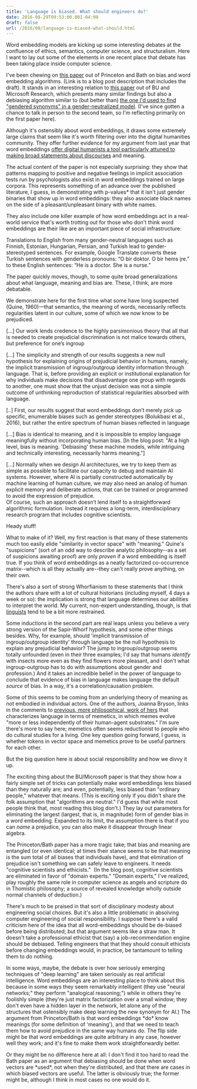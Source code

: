 ```yaml
---
title: 'Language is biased. What should engineers do?'
date: 2016-08-29T09:53:00.001-04:00
draft: false
url: /2016/08/language-is-biased-what-should.html
---
```


Word embedding models are kicking up some interesting debates at the confluence of ethics, semantics, computer science, and structuralism. Here I want to lay out some of the elements in one recent place that debate has been taking place inside computer science.

I've been chewing on [this paper](https://freedom-to-tinker.com/blog/randomwalker/language-necessarily-contains-human-biases-and-so-will-machines-trained-on-language-corpora/) out of Princeton and Bath on bias and word embedding algorithms. (Link is to a blog post description that includes the draft). It stands in an interesting relation to [this paper](https://arxiv.org/abs/1607.06520) out of BU and Microsoft Research, which presents many similar findings but also a debiasing algorithm similar to (but better than) [the one I'd used to find "gendered synonyms" in a gender-neutralized model](http://bookworm.benschmidt.org/posts/2015-10-30-rejecting-the-gender-binary.html). (I've since gotten a chance to talk in person to the second team, so I'm reflecting primarily on the first paper here).

Although it's ostensibly about word embeddings, it draws some extremely large claims that seem like it's worth filtering over into the digital humanities community. They offer further evidence for my argument from last year that word embeddings [offer digital humanists a tool particularly attuned to making broad statements about discourses](http://bookworm.benschmidt.org/posts/2015-10-25-Word-Embeddings.html) and meaning.

The actual content of the paper is not especially surprising: they show that patterns mapping to positive and negative feelings in implicit association tests run by psychologists also exist in word embeddings trained on large corpora. This represents something of an advance over the published literature, I guess, in demonstrating with p-values\* that it isn't just gender binaries that show up in word embeddings: they also associate black names on the side of a pleasant/unpleasant binary with white names.

They also include one killer example of how word embeddings act in a real-world service that's worth trotting out for those who don't think word embeddings are their like are an important piece of social infrastructure:

Translations to English from many gender-neutral languages such as Finnish, Estonian, Hungarian, Persian, and Turkish lead to gender-stereotyped sentences. For example, Google Translate converts these Turkish sentences with genderless pronouns: “O bir doktor. O bir hems ̧ire.” to these English sentences: “He is a doctor. She is a nurse.”

The paper quickly moves, though, to some quite broad generalizations about what language, meaning and bias are. These, I think, are more debatable.

We demonstrate here for the first time what some have long suspected (Quine, 1960)—that semantics, the meaning of words, necessarily reflects regularities latent in our culture, some of which we now know to be prejudiced.

\[...\] Our work lends credence to the highly parsimonious theory that all that is needed to create prejudicial discrimination is not malice towards others, but preference for one’s ingroup

\[...\] The simplicity and strength of our results suggests a new null hypothesis for explaining origins of prejudicial behavior in humans, namely, the implicit transmission of ingroup/outgroup identity information through language. That is, before providing an explicit or institutional explanation for why individuals make decisions that disadvantage one group with regards to another, one must show that the unjust decision was not a simple outcome of unthinking reproduction of statistical regularities absorbed with language.

\[..\] First, our results suggest that word embeddings don’t merely pick up specific, enumerable biases such as gender stereotypes (Bolukbasi et al., 2016), but rather the entire spectrum of human biases reflected in language

\[...\] Bias is identical to meaning, and it is impossible to employ language meaningfully without incorporating human bias. \[In the blog post: "At a high level, bias is meaning. 'Debiasing' these machine models, while intriguing and technically interesting, necessarily harms meaning."\]

\[...\] Normally when we design AI architectures, we try to keep them as simple as possible to facilitate our capacity to debug and maintain AI systems. However, where AI is partially constructed automatically by machine learning of human culture, we may also need an analog of human explicit memory and deliberate actions, that can be trained or programmed to avoid the expression of prejudice.  
Of course, such an approach doesn’t lend itself to a straightforward algorithmic formulation. Instead it requires a long-term, interdisciplinary research program that includes cognitive scientists.

Heady stuff!

What to make of it? Well, my first reaction is that many of these statements much too easily elide "similarity in vector space" with "meaning." Quine's "suspicions" (sort of an odd way to describe analytic philosophy--as a set of suspicions awaiting proof) are only _proven_ if a word embedding is itself true. If you think of word embeddings as a neatly factorized co-occurrence matrix--which is all they actually are--they can't really prove anything, on their own.

There's also a sort of strong Whorfianism to these statements that I think the authors share with a lot of cultural historians (including myself, 4 days a week or so): the implication is strong that language determines our abilities to interpret the world. My current, non-expert understanding, though, is that [linguists](http://languagelog.ldc.upenn.edu/nll/?p=2592) tend to be a bit more restrained.

Some inductions in the second part are real leaps unless you believe a very strong version of the Sapir-Whorf hypothesis, and some other things besides. Why, for example, should 'implicit transmission of ingroup/outgroup identity' through language be the null hypothesis to explain any prejudicial behavior? The jump to ingroup/outgroup seems totally unfounded (even in their three examples; I'd say that humans _identify_ with insects more even as they find flowers more pleasant, and I don't what ingroup-outgroup has to do with assumptions about gender and profession.) And it takes an incredible belief in the power of language to conclude that evidence of bias in language makes language the default _source_ of bias. In a way, it's a correlation/causation problem.

Some of this seems to be coming from an underlying theory of meaning as not embodied in individual actors. One of the authors, Joanna Bryson, links in the comments to [previous, more philosophical, work of hers](https://www.cs.bath.ac.uk/~jjb/ftp/memetics.pdf) that characterizes language in terms of memetics, in which memes evolve "more or less independently of their human-agent substrates." I'm sure there's more to say here; memetics often seems reductionist to people who do cultural studies for a living. One key question going forward, I guess, is whether tokens in vector space and memetics prove to be useful partners for each other.

But the big question here is about social responsibility and how we divvy it up.

The exciting thing about the BU/Microsoft paper is that they show how a fairly simple set of tricks can potentially make word embeddings less biased than they naturally are; and even, potentially, less biased than "ordinary people," whatever that means. (This is exciting only if you didn't share the folk assumption that "algorithms are neutral." I'd guess that while most people think that, most reading this blog don't.) They lay out parameters for eliminating the largest (largest, that is, in magnitude) form of gender bias in a word embedding. Expanded to its limit, the assumption there is that if you can _name_ a prejudice, you can also make it disappear through linear algebra.

The Princeton/Bath paper has a more tragic take; that bias and meaning are entangled (or even identical; at times their stance seems to be that meaning is the sum total of all biases that individuals have), and that elimination of prejudice isn't something we can safely leave to engineers. It needs "cognitive scientists and ethicists."  (In the blog post, cognitive scientists are eliminated in favor of "domain experts." "Domain experts," I've realized, play roughly the same role in computer science as angels and scripture do in Thomistic philosophy; a source of revealed knowledge wholly outside normal channels of deduction.)

There's much to be praised in that sort of disciplinary modesty about engineering social choices. But it's also a little problematic in absolving computer engineering of social responsibility. I suppose there's a valid criticism here of the idea that all word-embeddings should be de-biased before being distributed; but that argument seems like a straw man. It doesn't take a professional ethicist that (say) a job-recommendation engine should be debiased. Telling engineers that that they should consult ethicists before changing embeddings would, in practice, be tantamount to telling them to do nothing.

In some ways, maybe, the debate is over how seriously emerging techniques of "deep learning" are taken seriously as real artificial intelligence. Word embeddings are an interesting place to think about this because in some ways they seem remarkably intelligent (they use "neural networks;" they perform "analogical reasoning;") while in others they're foolishly simple (they're just matrix factorization over a small window; they don't even have a hidden layer in the network, let alone any of the structures that ostensibly make deep learning the new synonym for AI.) The argument from Princeton/Bath is that word embeddings \*do\* know meanings (for some definition of 'meaning'), and that we need to teach them how to avoid prejudice in the same way humans do. The flip side might be that word embeddings are quite arbitrary in any case, however well they work; and it's fine to make them work straightforwardly better.

Or they might be no difference here at all: I don't find it too hard to read the Bath paper as an argument that debiasing should be done when word vectors are \*used\*, not when they're distributed, and that there are cases in which biased vectors are useful. The latter is obviously true; the former might be, although I think in most cases no one would do it.
